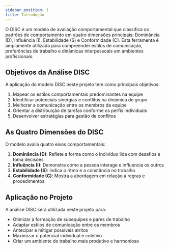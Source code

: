 ```yaml
---
sidebar_position: 1
title: Introdução
---
```

O DISC é um modelo de avaliação comportamental que classifica os padrões de comportamento em quatro dimensões principais: Dominância (D), Influência (I), Estabilidade (S) e Conformidade (C). Esta ferramenta é amplamente utilizada para compreender estilos de comunicação, preferências de trabalho e dinâmicas interpessoais em ambientes profissionais.

## Objetivos da Análise DISC

A aplicação do modelo DISC neste projeto tem como principais objetivos:

1. Mapear os estilos comportamentais predominantes na equipe
2. Identificar potenciais sinergias e conflitos na dinâmica de grupo
3. Melhorar a comunicação entre os membros da equipe
4. Orientar a distribuição de tarefas conforme os perfis individuais
5. Desenvolver estratégias para gestão de conflitos

## As Quatro Dimensões do DISC

O modelo avalia quatro eixos comportamentais:

1. **Dominância (D)**: Reflete a forma como o indivíduo lida com desafios e toma decisões
2. **Influência (I)**: Demonstra como a pessoa interage e influencia os outros
3. **Estabilidade (S)**: Indica o ritmo e a constância no trabalho
4. **Conformidade (C)**: Mostra a abordagem em relação a regras e procedimentos

## Aplicação no Projeto

A análise DISC será utilizada neste projeto para:

- Otimizar a formação de subequipes e pares de trabalho
- Adaptar estilos de comunicação entre os membros
- Antecipar e mitigar possíveis atritos
- Maximizar o potencial individual e coletivo
- Criar um ambiente de trabalho mais produtivo e harmonioso